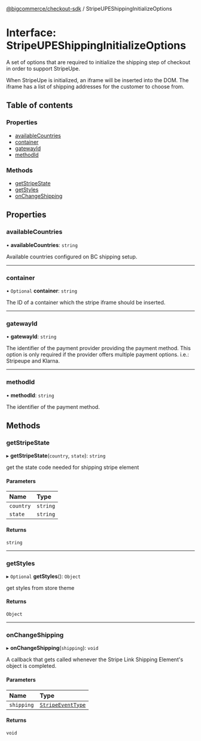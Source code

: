 [@bigcommerce/checkout-sdk](../README.md) / StripeUPEShippingInitializeOptions

# Interface: StripeUPEShippingInitializeOptions

A set of options that are required to initialize the shipping step of
checkout in order to support StripeUpe.

When StripeUpe is initialized, an iframe will be inserted into the DOM. The
iframe has a list of shipping addresses for the customer to choose from.

## Table of contents

### Properties

- [availableCountries](StripeUPEShippingInitializeOptions.md#availablecountries)
- [container](StripeUPEShippingInitializeOptions.md#container)
- [gatewayId](StripeUPEShippingInitializeOptions.md#gatewayid)
- [methodId](StripeUPEShippingInitializeOptions.md#methodid)

### Methods

- [getStripeState](StripeUPEShippingInitializeOptions.md#getstripestate)
- [getStyles](StripeUPEShippingInitializeOptions.md#getstyles)
- [onChangeShipping](StripeUPEShippingInitializeOptions.md#onchangeshipping)

## Properties

### availableCountries

• **availableCountries**: `string`

Available countries configured on BC shipping setup.

___

### container

• `Optional` **container**: `string`

The ID of a container which the stripe iframe should be inserted.

___

### gatewayId

• **gatewayId**: `string`

The identifier of the payment provider providing the payment method. This
option is only required if the provider offers multiple payment options.
i.e.: Stripeupe and Klarna.

___

### methodId

• **methodId**: `string`

The identifier of the payment method.

## Methods

### getStripeState

▸ **getStripeState**(`country`, `state`): `string`

get the state code needed for shipping stripe element

#### Parameters

| Name | Type |
| :------ | :------ |
| `country` | `string` |
| `state` | `string` |

#### Returns

`string`

___

### getStyles

▸ `Optional` **getStyles**(): `Object`

get styles from store theme

#### Returns

`Object`

___

### onChangeShipping

▸ **onChangeShipping**(`shipping`): `void`

A callback that gets called whenever the Stripe Link Shipping Element's object is completed.

#### Parameters

| Name | Type |
| :------ | :------ |
| `shipping` | [`StripeEventType`](../README.md#stripeeventtype) |

#### Returns

`void`
